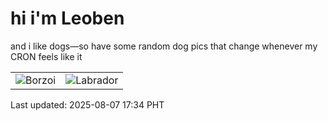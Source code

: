 # hi i'm Leoben

and i like dogs—so have some random dog pics that change whenever my CRON feels like it

|  |  |
|--------|----------|
| ![Borzoi](https://random-dog-vercel.vercel.app/api/random-borzoi?v=1754559287) | ![Labrador](https://random-dog-vercel.vercel.app/api/random-labrador?v=1754559287) |

Last updated: 2025-08-07 17:34 PHT
